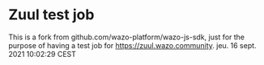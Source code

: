 # Zuul test job

This is a fork from github.com/wazo-platform/wazo-js-sdk, just for the purpose of having a test job for https://zuul.wazo.community.
jeu. 16 sept. 2021 10:02:29 CEST
   
 
   